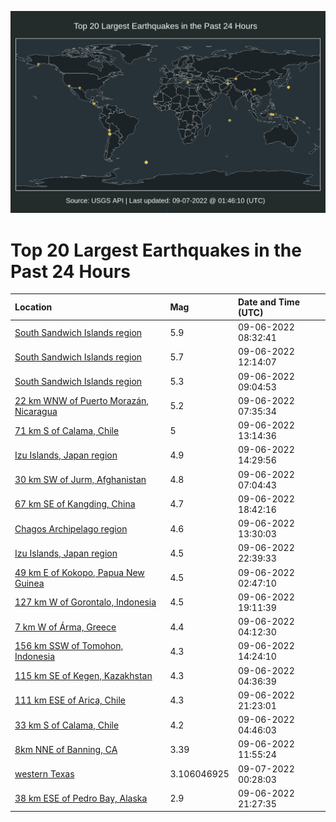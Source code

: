 ![Map](./map.png)

# Top 20 Largest Earthquakes in the Past 24 Hours

| Location | Mag | Date and Time (UTC) |
|:---|:---|:---|
| [South Sandwich Islands region](https://earthquake.usgs.gov/earthquakes/eventpage/us7000i5kw) | 5.9 | 09-06-2022 08:32:41 |
| [South Sandwich Islands region](https://earthquake.usgs.gov/earthquakes/eventpage/us7000i5my) | 5.7 | 09-06-2022 12:14:07 |
| [South Sandwich Islands region](https://earthquake.usgs.gov/earthquakes/eventpage/us7000i5ln) | 5.3 | 09-06-2022 09:04:53 |
| [22 km WNW of Puerto Morazán, Nicaragua](https://earthquake.usgs.gov/earthquakes/eventpage/us7000i5kj) | 5.2 | 09-06-2022 07:35:34 |
| [71 km S of Calama, Chile](https://earthquake.usgs.gov/earthquakes/eventpage/us7000i5ni) | 5 | 09-06-2022 13:14:36 |
| [Izu Islands, Japan region](https://earthquake.usgs.gov/earthquakes/eventpage/us7000i5pe) | 4.9 | 09-06-2022 14:29:56 |
| [30 km SW of Jurm, Afghanistan](https://earthquake.usgs.gov/earthquakes/eventpage/us7000i5kb) | 4.8 | 09-06-2022 07:04:43 |
| [67 km SE of Kangding, China](https://earthquake.usgs.gov/earthquakes/eventpage/us7000i5sf) | 4.7 | 09-06-2022 18:42:16 |
| [Chagos Archipelago region](https://earthquake.usgs.gov/earthquakes/eventpage/us7000i5ny) | 4.6 | 09-06-2022 13:30:03 |
| [Izu Islands, Japan region](https://earthquake.usgs.gov/earthquakes/eventpage/us7000i5up) | 4.5 | 09-06-2022 22:39:33 |
| [49 km E of Kokopo, Papua New Guinea](https://earthquake.usgs.gov/earthquakes/eventpage/us7000i5iz) | 4.5 | 09-06-2022 02:47:10 |
| [127 km W of Gorontalo, Indonesia](https://earthquake.usgs.gov/earthquakes/eventpage/us7000i5st) | 4.5 | 09-06-2022 19:11:39 |
| [7 km W of Árma, Greece](https://earthquake.usgs.gov/earthquakes/eventpage/us7000i5j8) | 4.4 | 09-06-2022 04:12:30 |
| [156 km SSW of Tomohon, Indonesia](https://earthquake.usgs.gov/earthquakes/eventpage/us7000i5pd) | 4.3 | 09-06-2022 14:24:10 |
| [115 km SE of Kegen, Kazakhstan](https://earthquake.usgs.gov/earthquakes/eventpage/us7000i5ja) | 4.3 | 09-06-2022 04:36:39 |
| [111 km ESE of Arica, Chile](https://earthquake.usgs.gov/earthquakes/eventpage/us7000i5u4) | 4.3 | 09-06-2022 21:23:01 |
| [33 km S of Calama, Chile](https://earthquake.usgs.gov/earthquakes/eventpage/us7000i5jf) | 4.2 | 09-06-2022 04:46:03 |
| [8km NNE of Banning, CA](https://earthquake.usgs.gov/earthquakes/eventpage/ci40096951) | 3.39 | 09-06-2022 11:55:24 |
| [western Texas](https://earthquake.usgs.gov/earthquakes/eventpage/tx2022rmze) | 3.106046925 | 09-07-2022 00:28:03 |
| [38 km ESE of Pedro Bay, Alaska](https://earthquake.usgs.gov/earthquakes/eventpage/ak022bg5hdqq) | 2.9 | 09-06-2022 21:27:35 |
